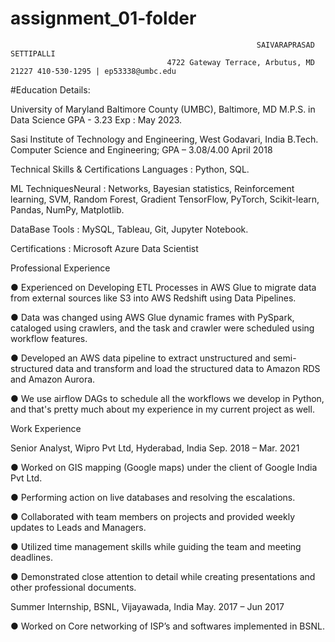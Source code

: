 # assignment_01-folder

                                                           SAIVARAPRASAD SETTIPALLI
                                       4722 Gateway Terrace, Arbutus, MD 21227 410-530-1295 | ep53338@umbc.edu

#Education Details:

University of Maryland Baltimore County (UMBC), Baltimore, MD
M.P.S. in Data Science GPA - 3.23                                                           Exp : May 2023.

Sasi Institute of Technology and Engineering, West Godavari, India B.Tech.
Computer Science and Engineering; GPA – 3.08/4.00                                                 April 2018

Technical Skills & Certifications Languages : Python, SQL.                                      
 
ML TechniquesNeural : Networks, Bayesian statistics, Reinforcement learning, SVM, Random Forest, Gradient TensorFlow, PyTorch, Scikit-learn, Pandas, NumPy, Matplotlib.

DataBase Tools : MySQL, Tableau, Git, Jupyter Notebook. 

Certifications : Microsoft Azure Data Scientist

Professional Experience

● Experienced on Developing ETL Processes in AWS Glue to migrate data from external sources like S3 into AWS Redshift using Data Pipelines.

● Data was changed using AWS Glue dynamic frames with PySpark, cataloged using crawlers, and the task and crawler were scheduled using workflow features.

● Developed an AWS data pipeline to extract unstructured and semi-structured data and transform and load the structured data to Amazon RDS and Amazon Aurora.

● We use airflow DAGs to schedule all the workflows we develop in Python, and that's pretty much about my experience in my current project as well.

Work Experience

Senior Analyst, Wipro Pvt Ltd, Hyderabad, India Sep. 2018 – Mar. 2021

● Worked on GIS mapping (Google maps) under the client of Google India Pvt Ltd.

● Performing action on live databases and resolving the escalations.

● Collaborated with team members on projects and provided weekly updates to Leads and Managers.

● Utilized time management skills while guiding the team and meeting deadlines.

● Demonstrated close attention to detail while creating presentations and other professional documents.

Summer Internship, BSNL, Vijayawada, India May. 2017 – Jun 2017

● Worked on Core networking of ISP’s and softwares implemented in BSNL.
  
